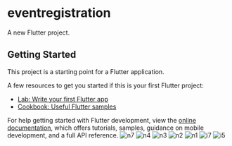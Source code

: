 # eventregistration

A new Flutter project.

## Getting Started

This project is a starting point for a Flutter application.

A few resources to get you started if this is your first Flutter project:

- [Lab: Write your first Flutter app](https://docs.flutter.dev/get-started/codelab)
- [Cookbook: Useful Flutter samples](https://docs.flutter.dev/cookbook)

For help getting started with Flutter development, view the
[online documentation](https://docs.flutter.dev/), which offers tutorials,
samples, guidance on mobile development, and a full API reference.
![n7](https://github.com/user-attachments/assets/3bbdaf6e-9fcc-4c2c-8df8-45753aedbe50)
![n4](https://github.com/user-attachments/assets/fb2077d5-e960-4d6f-96ee-e6d38a716b1b)
![n3](https://github.com/user-attachments/assets/03acbddb-2484-4e82-87a6-1ed61de6c0ff)
![n2](https://github.com/user-attachments/assets/af1cb989-0cd2-482a-bbd2-ebae234ab7b7)
![n1](https://github.com/user-attachments/assets/e9b1e1a9-a50d-47eb-bd22-c04b6b34d25a)
![i7](https://github.com/user-attachments/assets/09b71565-3b3b-4f34-9275-5252e4836403)
![i5](https://github.com/user-attachments/assets/b49555bd-c0b8-455e-817f-216f79c288b7)
